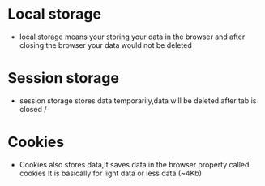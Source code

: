 # Local storage

- local storage means your storing your data in the browser and after closing the browser your data would not be deleted 

# Session storage
- session storage stores data temporarily,data will be deleted after tab is closed
/
# Cookies
- Cookies also stores data,It saves data in the browser property called cookies It is basically for light data or less data (~4Kb)